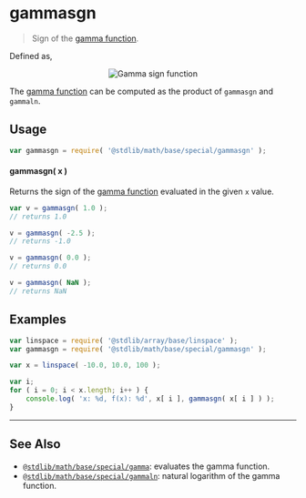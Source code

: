 <!--

@license Apache-2.0

Copyright (c) 2022 The Stdlib Authors.

Licensed under the Apache License, Version 2.0 (the "License");
you may not use this file except in compliance with the License.
You may obtain a copy of the License at

   http://www.apache.org/licenses/LICENSE-2.0

Unless required by applicable law or agreed to in writing, software
distributed under the License is distributed on an "AS IS" BASIS,
WITHOUT WARRANTIES OR CONDITIONS OF ANY KIND, either express or implied.
See the License for the specific language governing permissions and
limitations under the License.

-->

# gammasgn

> Sign of the [gamma function][gamma-function].


Defined as,

<section class="intro">

<!-- <equation class="equation" label="eq:gamma_sign_function" align="center" raw="gammasgn ( x ) = \begin{cases} 1 \textrm{if}\ \Gamma > 1 \\ -1 \textrm{if}\ \Gamma < 1\end{cases}" alt="Gamma sign function"> -->

<div class="equation" align="center" data-raw-text="gammasgn ( x ) = \begin{cases} 1 \textrm{if}\ \Gamma( x ) > 0 \\ -1 \textrm{if}\ \Gamma( x ) < 0 \\ 0 \textrm{otherwise}\end{cases}" data-equation="eq:gamma_sign_function">
    <img src="https://cdn.jsdelivr.net/gh/stdlib-js/stdlib@bb29798906e119fcb2af99e94b60407a270c9b32/lib/node_modules/@stdlib/math/base/special/gammasgn/docs/img/equation_gamma_sign_function.svg" alt="Gamma sign function">
    <br>
</div>

<!-- </equation> -->

The [gamma function][gamma-function] can be computed as the product of `gammasgn` and `gammaln`.

</section>

<!-- /.intro -->

<section class="usage">

## Usage

```javascript
var gammasgn = require( '@stdlib/math/base/special/gammasgn' );
```

#### gammasgn( x )

Returns the sign of the [gamma function][gamma-function] evaluated in the given `x` value.

```javascript
var v = gammasgn( 1.0 );
// returns 1.0

v = gammasgn( -2.5 );
// returns -1.0

v = gammasgn( 0.0 );
// returns 0.0

v = gammasgn( NaN );
// returns NaN
```

</section>

<!-- /.usage -->

<section class="examples">

## Examples

<!-- eslint no-undef: "error" -->

```javascript
var linspace = require( '@stdlib/array/base/linspace' );
var gammasgn = require( '@stdlib/math/base/special/gammasgn' );

var x = linspace( -10.0, 10.0, 100 );

var i;
for ( i = 0; i < x.length; i++ ) {
    console.log( 'x: %d, f(x): %d', x[ i ], gammasgn( x[ i ] ) );
}
```

</section>

<!-- /.examples -->

<!-- Section for related `stdlib` packages. Do not manually edit this section, as it is automatically populated. -->

<section class="related">

* * *

## See Also

-   <span class="package-name">[`@stdlib/math/base/special/gamma`][@stdlib/math/base/special/gamma]</span><span class="delimiter">: </span><span class="description">evaluates the gamma function.</span>
-   <span class="package-name">[`@stdlib/math/base/special/gammaln`][@stdlib/math/base/special/gammaln]</span><span class="delimiter">: </span><span class="description">natural logarithm of the gamma function.</span>

</section>

<!-- /.related -->

<!-- Section for all links. Make sure to keep an empty line after the `section` element and another before the `/section` close. -->

<section class="links">

[gamma-function]: https://en.wikipedia.org/wiki/Gamma_function

<!-- <related-links> -->

[@stdlib/math/base/special/gamma]: https://github.com/stdlib-js/stdlib/tree/develop/lib/node_modules/%40stdlib/math/base/special/gamma

[@stdlib/math/base/special/gammaln]: https://github.com/stdlib-js/stdlib/tree/develop/lib/node_modules/%40stdlib/math/base/special/gammaln

<!-- </related-links> -->

</section>

<!-- /.links -->
